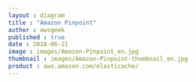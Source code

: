 ```yaml
---
layout : diagram
title : "Amazon Pinpoint"
author : awsgeek
published : true
date : 2018-06-21
image : images/Amazon-Pinpoint_en.jpg
thumbnail : images/Amazon-Pinpoint-thumbnail_en.jpg
product : aws.amazon.com/elasticache/
---
```

